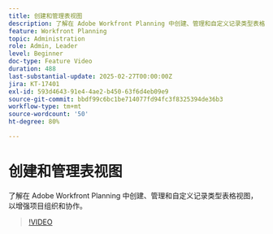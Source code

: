 ```yaml
---
title: 创建和管理表视图
description: 了解在 Adobe Workfront Planning 中创建、管理和自定义记录类型表格视图，以增强项目组织和协作。
feature: Workfront Planning
topic: Administration
role: Admin, Leader
level: Beginner
doc-type: Feature Video
duration: 488
last-substantial-update: 2025-02-27T00:00:00Z
jira: KT-17401
exl-id: 593d4643-91e4-4ae2-b450-63f6d4eb09e9
source-git-commit: bbdf99c6bc1be714077fd94fc3f8325394de36b3
workflow-type: tm+mt
source-wordcount: '50'
ht-degree: 80%

---
```


# 创建和管理表视图

了解在 Adobe Workfront Planning 中创建、管理和自定义记录类型表格视图，以增强项目组织和协作。

>[!VIDEO](https://video.tv.adobe.com/v/3448000/?learn=on&enablevpops=1)
